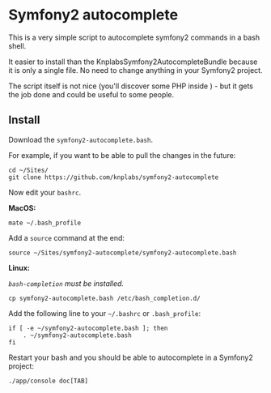 # Symfony2 autocomplete

This is a very simple script to autocomplete symfony2 commands in a bash shell.

It easier to install than the KnplabsSymfony2AutocompleteBundle because it is only a single file.
No need to change anything in your Symfony2 project.

The script itself is not nice (you'll discover some PHP inside ) - but it gets the job done and could be useful to some people.

## Install

Download the `symfony2-autocomplete.bash`.

For example, if you want to be able to pull the changes in the future:

    cd ~/Sites/
    git clone https://github.com/knplabs/symfony2-autocomplete

Now edit your `bashrc`.

**MacOS:**

    mate ~/.bash_profile

Add a `source` command at the end:

    source ~/Sites/symfony2-autocomplete/symfony2-autocomplete.bash

**Linux:**

*`bash-completion` must be installed.*

    cp symfony2-autocomplete.bash /etc/bash_completion.d/

Add the following line to your `~/.bashrc` or `.bash_profile`:

    if [ -e ~/symfony2-autocomplete.bash ]; then
        . ~/symfony2-autocomplete.bash
    fi

Restart your bash and you should be able to autocomplete in a Symfony2 project:

    ./app/console doc[TAB]
